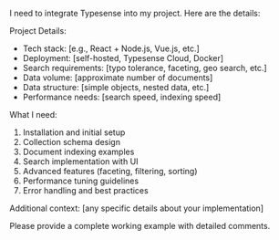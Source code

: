 I need to integrate Typesense into my project. Here are the details:

Project Details:

- Tech stack: [e.g., React + Node.js, Vue.js, etc.]
- Deployment: [self-hosted, Typesense Cloud, Docker]
- Search requirements: [typo tolerance, faceting, geo search, etc.]
- Data volume: [approximate number of documents]
- Data structure: [simple objects, nested data, etc.]
- Performance needs: [search speed, indexing speed]

What I need:

1. Installation and initial setup
2. Collection schema design
3. Document indexing examples
4. Search implementation with UI
5. Advanced features (faceting, filtering, sorting)
6. Performance tuning guidelines
7. Error handling and best practices

Additional context: [any specific details about your implementation]

Please provide a complete working example with detailed comments.

